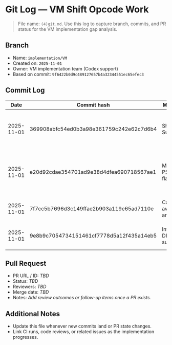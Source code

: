 # Git Log — VM Shift Opcode Work

> File name: `(4)git.md`. Use this log to capture branch, commits, and PR status for the VM implementation gap analysis.

## Branch
- Name: `implementation/VM`
- Created on: `2025-11-01`
- Owner: VM implementation team (Codex support)
- Based on commit: `9f6422b0d9c489127657b4a32344551ec65efec3`

## Commit Log
| Date | Commit hash | Message | Author | Notes |
| --- | --- | --- | --- | --- |
| 2025-11-01 | 369908abfc54ed0b3a98e361759c242e62c7d6b4 | Shift Support | Hans Einar | Adds LSL/LSR/ASR opcodes, documentation updates, and regression test `python/tests/test_vm_shift_ops.py`. ✔ `python -m pytest python/tests/test_vm_shift_ops.py` |
| 2025-11-01 | e20d92cdae354701ad9e38d4dfea690718567ae1 | MiniVM PSW flags | Hans Einar | Implements full Z/C/N/V handling across ADD/SUB/CMP/MUL/logic/shift ops, documents PSW semantics, and adds `python/tests/test_vm_psw_flags.py`. ✔ `python -m pytest python/tests` |
| 2025-11-01 | 7f7cc5b7696d3c149ffae2b903a119e65ad7110e | Carry-aware arithmetic | Hans Einar | Adds ADC/SBC opcodes (VM + assembler/disassembler), updates docs, and extends PSW tests. ✔ `python -m pytest python/tests` |
| 2025-11-01 | 9e8b9c7054734151461cf7778d5a12f435a14eb5 | Integer DIV support | Hans Einar | Implements signed DIV with zero-trap handling, updates docs, and adds `python/tests/test_vm_div.py`. ✔ `python -m pytest python/tests` |

## Pull Request
- PR URL / ID: _TBD_
- Status: _TBD_
- Reviewers: _TBD_
- Merge date: _TBD_
- Notes: _Add review outcomes or follow-up items once a PR exists._

## Additional Notes
- Update this file whenever new commits land or PR state changes.
- Link CI runs, code reviews, or related issues as the implementation progresses.
